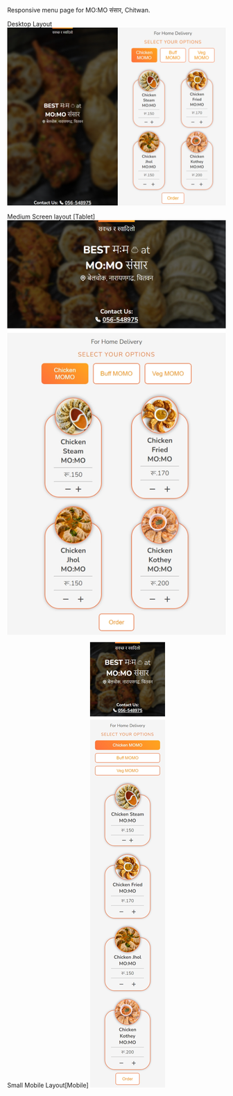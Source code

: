 Responsive menu page for MO:MO संसार, Chitwan.

Desktop Layout
![Alt text](image.png)

Medium Screen layout [Tablet]
![Alt text](image-2.png)

Small Mobile Layout[Mobile]
![Alt text](image-1.png)
